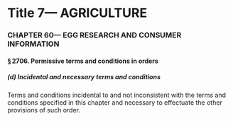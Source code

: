 
# Title 7— AGRICULTURE
### CHAPTER 60— EGG RESEARCH AND CONSUMER INFORMATION
#### § 2706. Permissive terms and conditions in orders
##### (d) Incidental and necessary terms and conditions

Terms and conditions incidental to and not inconsistent with the terms and conditions specified in this chapter and necessary to effectuate the other provisions of such order.
